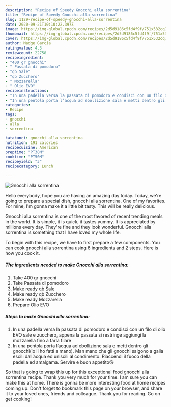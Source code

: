 ```yaml
---
description: "Recipe of Speedy Gnocchi alla sorrentina"
title: "Recipe of Speedy Gnocchi alla sorrentina"
slug: 1129-recipe-of-speedy-gnocchi-alla-sorrentina
date: 2020-09-21T10:10:22.397Z
image: https://img-global.cpcdn.com/recipes/2d5d9186c5fd4f9f/751x532cq70/gnocchi-alla-sorrentina-recipe-main-photo.jpg
thumbnail: https://img-global.cpcdn.com/recipes/2d5d9186c5fd4f9f/751x532cq70/gnocchi-alla-sorrentina-recipe-main-photo.jpg
cover: https://img-global.cpcdn.com/recipes/2d5d9186c5fd4f9f/751x532cq70/gnocchi-alla-sorrentina-recipe-main-photo.jpg
author: Madge Garcia
ratingvalue: 4.3
reviewcount: 22758
recipeingredient:
- "400 gr gnocchi"
- " Passata di pomodoro"
- "qb Sale"
- "qb Zucchero"
- " Mozzarella"
- " Olio EVO"
recipeinstructions:
- "In una padella versa la passata di pomodoro e condisci con un filo di olio EVO sale e zucchero, appena la passata si restringe aggiungi la mozzarella fino a farla filare"
- "In una pentola porta l’acqua ad ebollizione sala e metti dentro gli gnocchi(io li ho fatti a mano). Man mano che gli gnocchi salgono a galla escili dall’acqua ed uniscili al condimento. Riaccendi il fuoco della padella ed amalgama. Servire e buon appetito😘"
categories:
- Recipe
tags:
- gnocchi
- alla
- sorrentina

katakunci: gnocchi alla sorrentina 
nutrition: 191 calories
recipecuisine: American
preptime: "PT38M"
cooktime: "PT50M"
recipeyield: "3"
recipecategory: Lunch

---
```



![Gnocchi alla sorrentina](https://img-global.cpcdn.com/recipes/2d5d9186c5fd4f9f/751x532cq70/gnocchi-alla-sorrentina-recipe-main-photo.jpg)

Hello everybody, hope you are having an amazing day today. Today, we're going to prepare a special dish, gnocchi alla sorrentina. One of my favorites. For mine, I'm gonna make it a little bit tasty. This will be really delicious.

Gnocchi alla sorrentina is one of the most favored of recent trending meals in the world. It is simple, it is quick, it tastes yummy. It is appreciated by millions every day. They're fine and they look wonderful. Gnocchi alla sorrentina is something that I have loved my whole life.




To begin with this recipe, we have to first prepare a few components. You can cook gnocchi alla sorrentina using 6 ingredients and 2 steps. Here is how you cook it.

<!--inarticleads1-->

##### The ingredients needed to make Gnocchi alla sorrentina:

1. Take 400 gr gnocchi
1. Take  Passata di pomodoro
1. Make ready qb Sale
1. Make ready qb Zucchero
1. Make ready  Mozzarella
1. Prepare  Olio EVO




<!--inarticleads2-->

##### Steps to make Gnocchi alla sorrentina:

1. In una padella versa la passata di pomodoro e condisci con un filo di olio EVO sale e zucchero, appena la passata si restringe aggiungi la mozzarella fino a farla filare
1. In una pentola porta l’acqua ad ebollizione sala e metti dentro gli gnocchi(io li ho fatti a mano). Man mano che gli gnocchi salgono a galla escili dall’acqua ed uniscili al condimento. Riaccendi il fuoco della padella ed amalgama. Servire e buon appetito😘




So that is going to wrap this up for this exceptional food gnocchi alla sorrentina recipe. Thank you very much for your time. I am sure you can make this at home. There is gonna be more interesting food at home recipes coming up. Don't forget to bookmark this page on your browser, and share it to your loved ones, friends and colleague. Thank you for reading. Go on get cooking!
